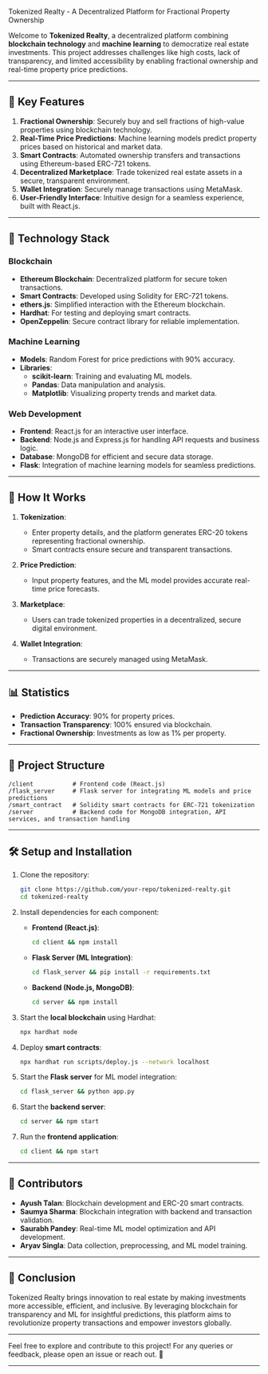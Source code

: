 
Tokenized Realty - A Decentralized Platform for Fractional Property Ownership

Welcome to **Tokenized Realty**, a decentralized platform combining **blockchain technology** and **machine learning** to democratize real estate investments. This project addresses challenges like high costs, lack of transparency, and limited accessibility by enabling fractional ownership and real-time property price predictions.

---

## 🌟 **Key Features**
1. **Fractional Ownership**: Securely buy and sell fractions of high-value properties using blockchain technology.  
2. **Real-Time Price Predictions**: Machine learning models predict property prices based on historical and market data.  
3. **Smart Contracts**: Automated ownership transfers and transactions using Ethereum-based ERC-721 tokens.  
4. **Decentralized Marketplace**: Trade tokenized real estate assets in a secure, transparent environment.  
5. **Wallet Integration**: Securely manage transactions using MetaMask.  
6. **User-Friendly Interface**: Intuitive design for a seamless experience, built with React.js.  

---

## 🔧 **Technology Stack**
### **Blockchain**  
- **Ethereum Blockchain**: Decentralized platform for secure token transactions.  
- **Smart Contracts**: Developed using Solidity for ERC-721 tokens.  
- **ethers.js**: Simplified interaction with the Ethereum blockchain.  
- **Hardhat**: For testing and deploying smart contracts.  
- **OpenZeppelin**: Secure contract library for reliable implementation.  

### **Machine Learning**  
- **Models**: Random Forest for price predictions with 90% accuracy.  
- **Libraries**:  
  - **scikit-learn**: Training and evaluating ML models.  
  - **Pandas**: Data manipulation and analysis.  
  - **Matplotlib**: Visualizing property trends and market data.  

### **Web Development**  
- **Frontend**: React.js for an interactive user interface.  
- **Backend**: Node.js and Express.js for handling API requests and business logic.  
- **Database**: MongoDB for efficient and secure data storage.  
- **Flask**: Integration of machine learning models for seamless predictions.  

---

## 🚀 **How It Works**
1. **Tokenization**:  
   - Enter property details, and the platform generates ERC-20 tokens representing fractional ownership.  
   - Smart contracts ensure secure and transparent transactions.  

2. **Price Prediction**:  
   - Input property features, and the ML model provides accurate real-time price forecasts.  

3. **Marketplace**:  
   - Users can trade tokenized properties in a decentralized, secure digital environment.  

4. **Wallet Integration**:  
   - Transactions are securely managed using MetaMask.  

---

## 📊 **Statistics**
- **Prediction Accuracy**: 90% for property prices.  
- **Transaction Transparency**: 100% ensured via blockchain.  
- **Fractional Ownership**: Investments as low as 1% per property.  

---

## 📂 **Project Structure**
```
/client           # Frontend code (React.js)
/flask_server     # Flask server for integrating ML models and price predictions
/smart_contract   # Solidity smart contracts for ERC-721 tokenization
/server           # Backend code for MongoDB integration, API services, and transaction handling
```

---

## 🛠️ **Setup and Installation**
1. Clone the repository:  
   ```bash
   git clone https://github.com/your-repo/tokenized-realty.git
   cd tokenized-realty
   ```
2. Install dependencies for each component:

   - **Frontend (React.js)**:  
     ```bash
     cd client && npm install  
     ```
   - **Flask Server (ML Integration)**:  
     ```bash
     cd flask_server && pip install -r requirements.txt  
     ```
   - **Backend (Node.js, MongoDB)**:  
     ```bash
     cd server && npm install  
     ```
3. Start the **local blockchain** using Hardhat:  
   ```bash
   npx hardhat node
   ```
4. Deploy **smart contracts**:  
   ```bash
   npx hardhat run scripts/deploy.js --network localhost
   ```
5. Start the **Flask server** for ML model integration:  
   ```bash
   cd flask_server && python app.py
   ```
6. Start the **backend server**:  
   ```bash
   cd server && npm start
   ```
7. Run the **frontend application**:  
   ```bash
   cd client && npm start
   ```

---

## 🤝 **Contributors**
- **Ayush Talan**: Blockchain development and ERC-20 smart contracts.  
- **Saumya Sharma**: Blockchain integration with backend and transaction validation.  
- **Saurabh Pandey**: Real-time ML model optimization and API development.  
- **Aryav Singla**: Data collection, preprocessing, and ML model training.  

---

## 📌 **Conclusion**
Tokenized Realty brings innovation to real estate by making investments more accessible, efficient, and inclusive. By leveraging blockchain for transparency and ML for insightful predictions, this platform aims to revolutionize property transactions and empower investors globally.

---

Feel free to explore and contribute to this project! For any queries or feedback, please open an issue or reach out. 🌟

---
